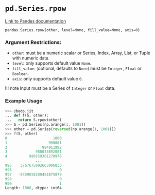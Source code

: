 # `pd.Series.rpow`

[Link to Pandas documentation](https://pandas.pydata.org/docs/reference/api/pandas.Series.rpow.html#pandas.Series.rpow)

`pandas.Series.rpow(other, level=None, fill_value=None, axis=0)`

### Argument Restrictions:
 * `other`: must be a numeric scalar or Series, Index, Array, List, or Tuple with numeric data.
 * `level`: only supports default value `None`.
 * `fill_value`: (optional, defaults to `None`) must be `Integer`, `Float` or `Boolean`.
 * `axis`: only supports default value `0`.

!!! note
	Input must be a Series of `Integer` or `Float` data.

### Example Usage

``` py
>>> @bodo.jit
... def f(S, other):
...   return S.rpow(other)
>>> S = pd.Series(np.arange(1, 1001))
>>> other = pd.Series(reversed(np.arange(1, 1001)))
>>> f(S, other)
0                     1000
1                   998001
2                994011992
3             988053892081
4          980159361278976
              ...
995    3767675092665006833
996                      0
997   -5459658280481875879
998                      0
999                      1
Length: 1000, dtype: int64
```

